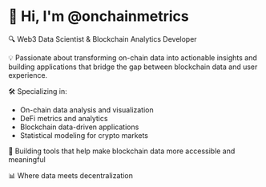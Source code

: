 # 👋 Hi, I'm @onchainmetrics

🔍 Web3 Data Scientist & Blockchain Analytics Developer

💡 Passionate about transforming on-chain data into actionable insights and building applications that bridge the gap between blockchain data and user experience.

🛠️ Specializing in:
- On-chain data analysis and visualization
- DeFi metrics and analytics
- Blockchain data-driven applications
- Statistical modeling for crypto markets

🔮 Building tools that help make blockchain data more accessible and meaningful

📊 Where data meets decentralization
